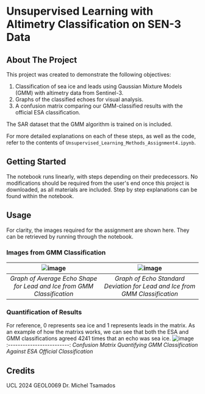 # Unsupervised Learning with Altimetry Classification on SEN-3 Data

## About The Project

This project was created to demonstrate the following objectives: 
1. Classification of sea ice and leads using Gaussian Mixture Models (GMM) with altimetry data from Sentinel-3.
2. Graphs of the classified echoes for visual analysis.
3. A confusion matrix comparing our GMM-classified results with the official ESA classification.

The SAR dataset that the GMM algorithm is trained on is included.

For more detailed explanations on each of these steps, as well as the code, refer to the contents of `Unsupervised_Learning_Methods_Assignment4.ipynb`.
## Getting Started
The notebook runs linearly, with steps depending on their predecessors. No modifications should be required from the user's end once this project is downloaded, as all materials are included. Step by step explanations can be found within the notebook.
## Usage
For clarity, the images required for the assignment are shown here. They can be retrieved by running through the notebook.
### Images from GMM Classification
![image](https://github.com/captainbluebear/geol0069-assignment4/assets/59548582/4b03fe8b-06cb-4618-9c57-1863dd4d94e4) | ![image](https://github.com/captainbluebear/geol0069-assignment4/assets/59548582/ffaa1b05-407c-42f3-bf8b-92a2c35bdaab)
:-------------------------:|:-------------------------:
_Graph of Average Echo Shape for Lead and Ice from GMM Classification_ | _Graph of Echo Standard Deviation for Lead and Ice from GMM Classification_
### Quantification of Results
For reference, 0 represents sea ice and 1 represents leads in the matrix. As an example of how the matrixs works, we can see that both the ESA and GMM classifications agreed 4241 times that an echo was sea ice.
![image](https://github.com/captainbluebear/geol0069-assignment4/assets/59548582/2375b7f6-577e-4794-b7ea-a18ad05b1b9a)
:-------------------------:
_Confusion Matrix Quantifying GMM Classification Against ESA Official Classification_

## Credits
UCL 2024
GEOL0069
Dr. Michel Tsamados
